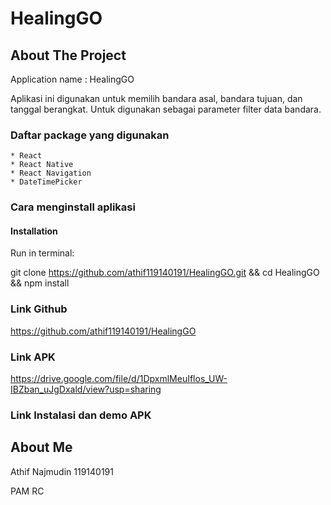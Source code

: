 # HealingGO
## About The Project
Application name : HealingGO

Aplikasi ini digunakan untuk memilih bandara asal, bandara tujuan, dan tanggal berangkat. Untuk digunakan sebagai parameter filter data bandara.

### Daftar package yang digunakan 
    * React
    * React Native
    * React Navigation
    * DateTimePicker
    
### Cara menginstall aplikasi
#### Installation

Run in terminal: 

git clone https://github.com/athif119140191/HealingGO.git && cd HealingGO && npm install

### Link Github
https://github.com/athif119140191/HealingGO

### Link APK
https://drive.google.com/file/d/1DpxmlMeuIflos_UW-IBZban_uJgDxald/view?usp=sharing

### Link Instalasi dan demo APK

## About Me
Athif Najmudin 119140191

PAM RC
